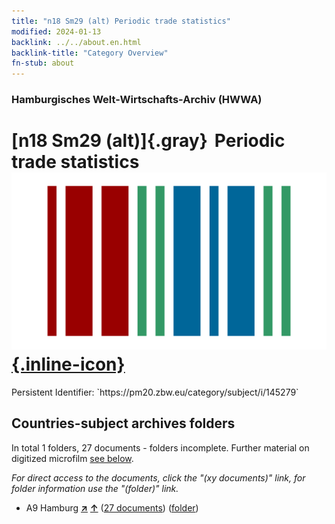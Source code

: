 ```yaml
---
title: "n18 Sm29 (alt) Periodic trade statistics"
modified: 2024-01-13
backlink: ../../about.en.html
backlink-title: "Category Overview"
fn-stub: about
---
```


### Hamburgisches Welt-Wirtschafts-Archiv (HWWA)

# [n18 Sm29 (alt)]{.gray}&#8201; Periodic trade statistics &#160; [![Wikidata](/images/Wikidata-logo.svg "Wikidata"){.inline-icon}](http://www.wikidata.org/entity/Q104710940)

<div class="hint">Persistent Identifier: `https://pm20.zbw.eu/category/subject/i/145279`</div>







## Countries-subject archives folders







In total 1 folders, 27 documents - folders incomplete. Further material on digitized microfilm [see below](#filmsections).

_For direct access to the documents, click the "(xy documents)" link, for folder information use the "(folder)" link._


- A9 Hamburg [**&nearr;**](../../../geo/i/140905/about.en.html "Hamburg (all folders)") [**&uarr;**](../../../geo/about.en.html#A9 "Country category system") (<a href="https://pm20.zbw.eu/iiifview/folder/sh/140905,145279" title="about: Hamburg : Periodic trade statistics" target="_blank">27 documents</a>) ([folder](../../../../folder/sh/1409xx/140905/1452xx/145279/about.en.html))



<a id="filmsections" />













